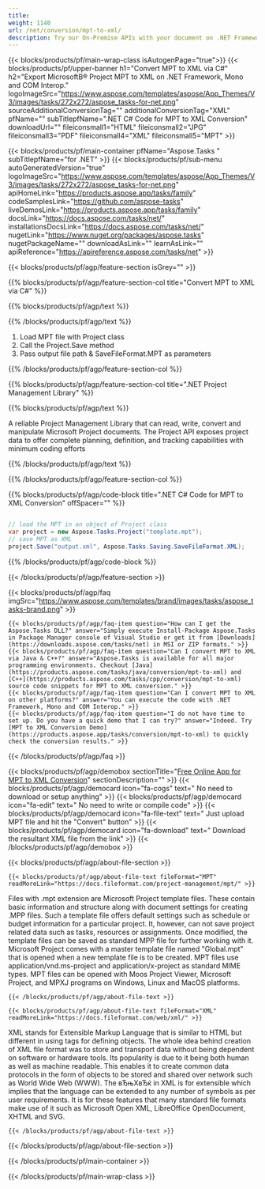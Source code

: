 ```yaml
---
title:  
weight: 1140
url: /net/conversion/mpt-to-xml/ 
description: Try our On-Premise APIs with your document on .NET Framework, Mono and COM Interop.
---
```


{{< blocks/products/pf/main-wrap-class isAutogenPage="true">}}
{{< blocks/products/pf/upper-banner h1="Convert MPT to XML via C#" h2="Export MicrosoftВ® Project MPT to XML on .NET Framework, Mono and COM Interop." logoImageSrc="https://www.aspose.com/templates/aspose/App_Themes/V3/images/tasks/272x272/aspose_tasks-for-net.png" sourceAdditionalConversionTag="" additionalConversionTag="XML" pfName="" subTitlepfName=".NET C# Code for MPT to XML Conversion" downloadUrl="" fileiconsmall1="HTML" fileiconsmall2="JPG" fileiconsmall3="PDF" fileiconsmall4="XML" fileiconsmall5="MPT" >}}

{{< blocks/products/pf/main-container pfName="Aspose.Tasks " subTitlepfName="for .NET" >}}
{{< blocks/products/pf/sub-menu autoGeneratedVersion="true" logoImageSrc="https://www.aspose.com/templates/aspose/App_Themes/V3/images/tasks/272x272/aspose_tasks-for-net.png" apiHomeLink="https://products.aspose.app/tasks/family" codeSamplesLink="https://github.com/aspose-tasks" liveDemosLink="https://products.aspose.app/tasks/family" docsLink="https://docs.aspose.com/tasks/net/" installationsDocsLink="https://docs.aspose.com/tasks/net/" nugetLink="https://www.nuget.org/packages/aspose.tasks" nugetPackageName="" downloadAsLink="" learnAsLink="" apiReference="https://apireference.aspose.com/tasks/net" >}}

{{< blocks/products/pf/agp/feature-section isGrey="" >}}

{{% blocks/products/pf/agp/feature-section-col title="Convert MPT to XML via C#" %}}

{{% blocks/products/pf/agp/text %}}

{{% /blocks/products/pf/agp/text %}}

1.  Load MPT file with Project class
1.  Call the Project.Save method
1.  Pass output file path & SaveFileFormat.MPT as parameters

{{% /blocks/products/pf/agp/feature-section-col %}}

{{% blocks/products/pf/agp/feature-section-col title=".NET Project Management Library" %}}

{{% blocks/products/pf/agp/text %}}

 A reliable Project Management Library that can read, write, convert and manipulate Microsoft Project documents. The Project API exposes project data to offer complete planning, definition, and tracking capabilities with minimum coding efforts

{{% /blocks/products/pf/agp/text %}}

{{% /blocks/products/pf/agp/feature-section-col %}}

{{% blocks/products/pf/agp/code-block title=".NET C# Code for MPT to XML Conversion" offSpacer="" %}}

```cs

// load the MPT in an object of Project class
var project = new Aspose.Tasks.Project("template.mpt");
// save MPT as XML 
project.Save("output.xml", Aspose.Tasks.Saving.SaveFileFormat.XML);

```

{{% /blocks/products/pf/agp/code-block %}}

{{< /blocks/products/pf/agp/feature-section >}}

{{< blocks/products/pf/agp/faq imgSrc="https://www.aspose.com/templates/brand/images/tasks/aspose_tasks-brand.png" >}}

    {{< blocks/products/pf/agp/faq-item question="How can I get the Aspose.Tasks DLL?" answer="Simply execute Install-Package Aspose.Tasks in Package Manager console of Visual Studio or get it from [Downloads](https://downloads.aspose.com/tasks/net) in MSI or ZIP formats." >}}
    {{< blocks/products/pf/agp/faq-item question="Can I convert MPT to XML via Java & C++?" answer="Aspose.Tasks is available for all major programming environments. Checkout [Java](https://products.aspose.com/tasks/java/conversion/mpt-to-xml) and [C++](https://products.aspose.com/tasks/cpp/conversion/mpt-to-xml) source code snippets for MPT to XML conversion." >}}
    {{< blocks/products/pf/agp/faq-item question="Can I convert MPT to XML on other platforms?" answer="You can execute the code with .NET Framework, Mono and COM Interop." >}}
    {{< blocks/products/pf/agp/faq-item question="I do not have time to set up. Do you have a quick demo that I can try?" answer="Indeed. Try [MPT to XML Conversion Demo](https://products.aspose.app/tasks/conversion/mpt-to-xml) to quickly check the conversion results." >}}
 
{{< /blocks/products/pf/agp/faq >}}

<!-- aboutfile Starts -->

{{< blocks/products/pf/agp/demobox sectionTitle="[Free Online App for MPT to XML Conversion](https://products.aspose.app/tasks/conversion/mpt-to-xml)" sectionDescription="" >}}
        {{< blocks/products/pf/agp/democard icon="fa-cogs" text=" No need to download or setup anything" >}}
        {{< blocks/products/pf/agp/democard icon="fa-edit" text=" No need to write or compile code" >}}
        {{< blocks/products/pf/agp/democard icon="fa-file-text" text=" Just upload MPT file and hit the \"Convert\" button" >}}
        {{< blocks/products/pf/agp/democard icon="fa-download" text=" Download the resultant XML file from the link" >}}
{{< /blocks/products/pf/agp/demobox >}}

{{< blocks/products/pf/agp/about-file-section >}}

    {{< blocks/products/pf/agp/about-file-text fileFormat="MPT" readMoreLink="https://docs.fileformat.com/project-management/mpt/" >}}
Files with .mpt extension are Microsoft Project template files. These contain basic information and structure along with document settings for creating .MPP files. Such a template file offers default settings such as schedule or budget information for a particular project. It, however, can not save project related data such as tasks, resources or assignments. Once modified, the template files can be saved as standard MPP file for further working with it. Microsoft Project comes with a master template file named "Global.mpt" that is opened when a new template file is to be created. MPT files use application/vnd.ms-project and application/x-project as standard MIME types. MPT files can be opened with Moos Project Viewer, Microsoft Project, and MPXJ programs on Windows, Linux and MacOS platforms.

    {{< /blocks/products/pf/agp/about-file-text >}}

    {{< blocks/products/pf/agp/about-file-text fileFormat="XML" readMoreLink="https://docs.fileformat.com/web/xml/" >}}
XML stands for Extensible Markup Language that is similar to HTML but different in using tags for defining objects. The whole idea behind creation of XML file format was to store and transport data without being dependent on software or hardware tools. Its popularity is due to it being both human as well as machine readable. This enables it to create common data protocols in the form of objects to be stored and shared over network such as World Wide Web (WWW). The вЂњXвЂќ in XML is for extensible which implies that the language can be extended to any number of symbols as per user requirements. It is for these features that many standard file formats make use of it such as Microsoft Open XML, LibreOffice OpenDocument, XHTML and SVG.

    {{< /blocks/products/pf/agp/about-file-text >}}

{{< /blocks/products/pf/agp/about-file-section >}}

<!-- aboutfile Ends -->

{{< /blocks/products/pf/main-container >}}
    
{{< /blocks/products/pf/main-wrap-class >}}